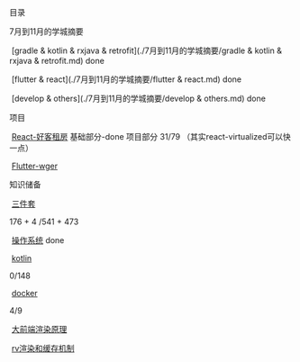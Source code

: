 目录

7月到11月的学城摘要

​	[gradle & kotlin & rxjava & retrofit](./7月到11月的学城摘要/gradle & kotlin & rxjava & retrofit.md)  done

​	[flutter & react](./7月到11月的学城摘要/flutter & react.md) done

​    [develop & others](./7月到11月的学城摘要/develop & others.md) done



项目

​	[React-好客租房](./通用框架/React-好客租房.md) 基础部分-done 项目部分 31/79 （其实react-virtualized可以快一点）

​	[Flutter-wger](./通用框架/Flutter-wger.md)



知识储备

​	[三件套](./基础知识/三件套.md)

176 + 4 /541 + 473

​	[操作系统](./基础知识/操作系统.md)  done

​	[kotlin](./基础知识/kotlin.md)

0/148

​	[docker](./基础知识/docker.md) 

4/9

​	[大前端渲染原理](https://juejin.cn/post/7021035020445810718)

​	[rv渲染和缓存机制](https://juejin.cn/post/7006509332472791053)

